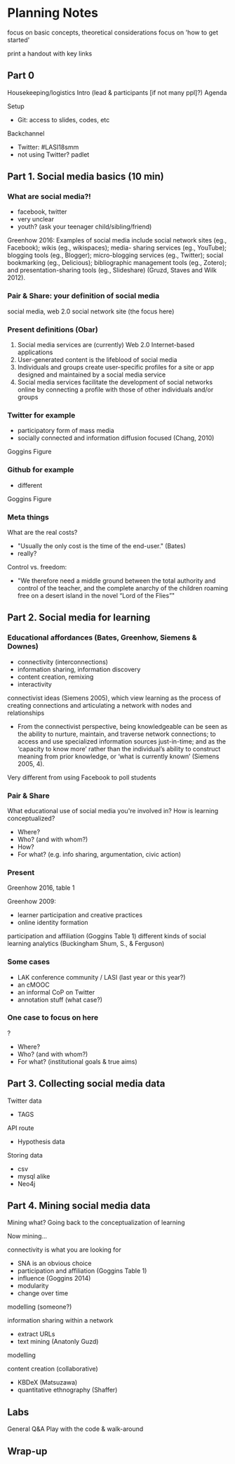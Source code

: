 # Planning Notes

focus on basic concepts, theoretical considerations
focus on 'how to get started'

print a handout with key links

## Part 0

Housekeeping/logistics
Intro (lead & participants [if not many ppl]?)
Agenda

Setup
- Git: access to slides, codes, etc

Backchannel
- Twitter: #LASI18smm
- not using Twitter? padlet

## Part 1. Social media basics (10 min)

### What are social media?!
- facebook, twitter
- very unclear
- youth? (ask your teenager child/sibling/friend)

Greenhow 2016: Examples of social media include social network sites (eg., Facebook); wikis (eg., wikispaces); media- sharing services (eg., YouTube); blogging tools (eg., Blogger); micro-blogging services (eg., Twitter); social bookmarking (eg., Delicious); bibliographic management tools (eg., Zotero); and presentation-sharing tools (eg., Slideshare) (Gruzd, Staves and Wilk 2012).

### Pair & Share: your definition of social media

social media, web 2.0
social network site (the focus here)

### Present definitions (Obar)

1. Social media services are (currently) Web 2.0 Internet-based applications
2. User-generated content is the lifeblood of social media
3. Individuals and groups create user-specific profiles for a site or app designed and maintained by a social media service
4. Social media services facilitate the development of social networks online by connecting a profile with those of other individuals and/or groups

### Twitter for example
- participatory form of mass media
- socially connected and information diffusion focused (Chang, 2010)

Goggins Figure

### Github for example
- different

Goggins Figure

### Meta things

What are the real costs?
- "Usually the only cost is the time of the end-user." (Bates)
- really?

Control vs. freedom:
- "We therefore need a middle ground between the total authority and control of the teacher, and the complete anarchy of the children roaming free on a desert island in the novel “Lord of the Flies”"

## Part 2. Social media for learning

### Educational affordances (Bates, Greenhow, Siemens & Downes)
- connectivity (interconnections)
- information sharing, information discovery
- content creation, remixing
- interactivity

connectivist ideas (Siemens 2005), which view learning as the process of creating connections and articulating a network with nodes and relationships
- From the connectivist perspective, being knowledgeable can be seen as the ability to nurture, maintain, and traverse network connections; to access and use specialized information sources just-in-time; and as the ‘capacity to know more’ rather than the individual’s ability to construct meaning from prior knowledge, or ‘what is currently known’ (Siemens 2005, 4).

Very different from using Facebook to poll students

### Pair & Share
What educational use of social media you're involved in?
How is learning conceptualized?
- Where?
- Who? (and with whom?)
- How?
- For what? (e.g. info sharing, argumentation, civic action)

### Present

Greenhow 2016, table 1

Greenhow 2009:
- learner participation and creative practices
- online identity formation

participation and affiliation (Goggins Table 1)
different kinds of social learning analytics (Buckingham Shum, S., & Ferguson)

### Some cases

- LAK conference community / LASI (last year or this year?)
- an cMOOC
- an informal CoP on Twitter
- annotation stuff (what case?)

### One case to focus on here

?
- Where?
- Who? (and with whom?)
- For what? (institutional goals & true aims)

## Part 3. Collecting social media data

Twitter data
- TAGS

API route
- Hypothesis data

Storing data
- csv
- mysql alike
- Neo4j

## Part 4. Mining social media data

Mining what?
Going back to the conceptualization of learning

Now mining...

connectivity is what you are looking for
- SNA is an obvious choice
- participation and affiliation (Goggins Table 1)
- influence (Goggins 2014)
- modularity
- change over time

modelling (someone?)

information sharing within a network
- extract URLs
- text mining (Anatonly Guzd)

modelling

content creation (collaborative)
- KBDeX (Matsuzawa)
- quantitative ethnography (Shaffer)

## Labs

General Q&A
Play with the code & walk-around

## Wrap-up
